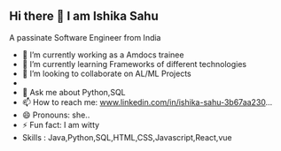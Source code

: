 ## Hi there 👋 I am Ishika Sahu
A passinate Software Engineer from India





- 🔭 I’m currently working as a Amdocs trainee 
- 🌱 I’m currently learning Frameworks of different technologies
- 👯 I’m looking to collaborate on AL/ML Projects
- 
- 💬 Ask me about Python,SQL
- 📫 How to reach me: www.linkedin.com/in/ishika-sahu-3b67aa230...
- 😄 Pronouns: she..
- ⚡ Fun fact: I am witty 
- Skills : Java,Python,SQL,HTML,CSS,Javascript,React,vue

